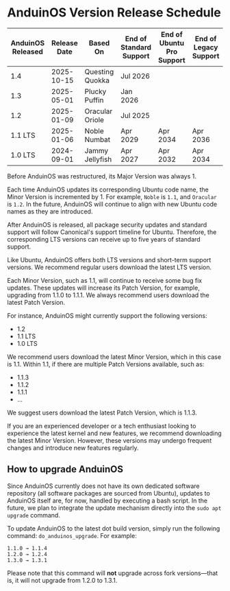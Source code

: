 # AnduinOS Version Release Schedule

AnduinOS Released | Release Date | Based On | End of Standard Support | End of Ubuntu Pro Support | End of Legacy Support
-- | -- | -- | -- | -- | --
1.4 | 2025-10-15 | Questing Quokka | Jul 2026 |   |  
1.3 | 2025-05-01 | Plucky Puffin | Jan 2026 |   |  
1.2 | 2025-01-09 | Oracular Oriole | Jul 2025 |   |  
1.1 LTS | 2025-01-06 | Noble Numbat | Apr 2029 | Apr 2034 | Apr 2036
1.0 LTS | 2024-09-01 | Jammy Jellyfish | Apr 2027 | Apr 2032 | Apr 2034

Before AnduinOS was restructured, its Major Version was always 1.

Each time AnduinOS updates its corresponding Ubuntu code name, the Minor Version is incremented by 1. For example, `Noble` is `1.1`, and `Oracular` is `1.2`. In the future, AnduinOS will continue to align with new Ubuntu code names as they are introduced.

After AnduinOS is released, all package security updates and standard support will follow Canonical's support timeline for Ubuntu. Therefore, the corresponding LTS versions can receive up to five years of standard support.

Like Ubuntu, AnduinOS offers both LTS versions and short-term support versions. We recommend regular users download the latest LTS version.

Each Minor Version, such as 1.1, will continue to receive some bug fix updates. These updates will increase its Patch Version, for example, upgrading from 1.1.0 to 1.1.1. We always recommend users download the latest Patch Version.

For instance, AnduinOS might currently support the following versions:

- 1.2  
- 1.1 LTS  
- 1.0 LTS  

We recommend users download the latest Minor Version, which in this case is 1.1. Within 1.1, if there are multiple Patch Versions available, such as:

- 1.1.3  
- 1.1.2  
- 1.1.1  
- ...

We suggest users download the latest Patch Version, which is 1.1.3.

If you are an experienced developer or a tech enthusiast looking to experience the latest kernel and new features, we recommend downloading the latest Minor Version. However, these versions may undergo frequent changes and introduce new features regularly.

## How to upgrade AnduinOS

Since AnduinOS currently does not have its own dedicated software repository (all software packages are sourced from Ubuntu), updates to AnduinOS itself are, for now, handled by executing a bash script. In the future, we plan to integrate the update mechanism directly into the `sudo apt upgrade` command.

To update AnduinOS to the latest dot build version, simply run the following command: `do_anduinos_upgrade`. For example:

```text
1.1.0 → 1.1.4
1.2.0 → 1.2.4
1.3.0 → 1.3.1
```

Please note that this command will **not** upgrade across fork versions—that is, it will not upgrade from 1.2.0 to 1.3.1.

